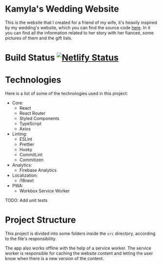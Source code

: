 # Kamyla's Wedding Website

This is the website that I created for a friend of my wife, it's heavily inspired by my wedding's website, which you can find the source code [here](https://github.com/cdias900/my-wedding-website). In it you can find all the information related to her story with her fianceé, some pictures of them and the gift lists.

# Build Status [![Netlify Status](https://api.netlify.com/api/v1/badges/b496e3aa-8ca0-41ba-a41a-34be5da945f5/deploy-status)](https://app.netlify.com/sites/kamylaeantonio/deploys)

# Technologies

Here is a list of some of the technologies used in this project:

- Core:
  - React
  - React Router
  - Styled Components
  - TypeScript
  - Axios
- Linting:
  - ESLint
  - Prettier
  - Husky
  - CommitLint
  - Commitizen
- Analytics:
  - Firebase Analytics
- Localization:
  - i18next
- PWA:
  - Workbox Service Worker

TODO: Add unit tests

# Project Structure


This project is divided into some folders inside the `src` directory, according to the file's responsibility.

The app also works offline with the help of a service worker. The service worker is responsible for caching the website content and letting the user know when there is a new version of the content.


